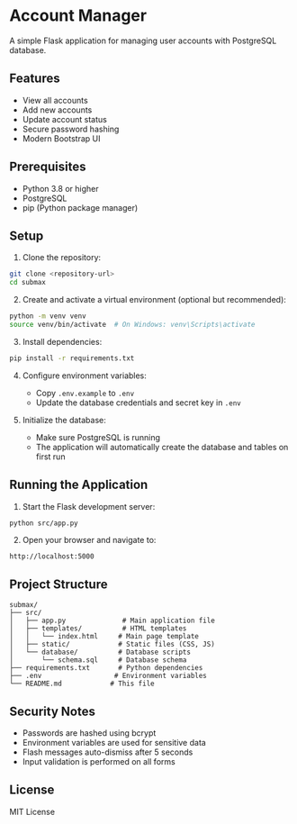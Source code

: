 # Account Manager

A simple Flask application for managing user accounts with PostgreSQL database.

## Features

- View all accounts
- Add new accounts
- Update account status
- Secure password hashing
- Modern Bootstrap UI

## Prerequisites

- Python 3.8 or higher
- PostgreSQL
- pip (Python package manager)

## Setup

1. Clone the repository:
```bash
git clone <repository-url>
cd submax
```

2. Create and activate a virtual environment (optional but recommended):
```bash
python -m venv venv
source venv/bin/activate  # On Windows: venv\Scripts\activate
```

3. Install dependencies:
```bash
pip install -r requirements.txt
```

4. Configure environment variables:
   - Copy `.env.example` to `.env`
   - Update the database credentials and secret key in `.env`

5. Initialize the database:
   - Make sure PostgreSQL is running
   - The application will automatically create the database and tables on first run

## Running the Application

1. Start the Flask development server:
```bash
python src/app.py
```

2. Open your browser and navigate to:
```
http://localhost:5000
```

## Project Structure

```
submax/
├── src/
│   ├── app.py              # Main application file
│   ├── templates/          # HTML templates
│   │   └── index.html     # Main page template
│   ├── static/            # Static files (CSS, JS)
│   └── database/          # Database scripts
│       └── schema.sql     # Database schema
├── requirements.txt       # Python dependencies
├── .env                  # Environment variables
└── README.md            # This file
```

## Security Notes

- Passwords are hashed using bcrypt
- Environment variables are used for sensitive data
- Flash messages auto-dismiss after 5 seconds
- Input validation is performed on all forms

## License

MIT License 